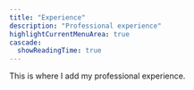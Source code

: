 ```yaml
---
title: "Experience"
description: "Professional experience"
highlightCurrentMenuArea: true
cascade:
  showReadingTime: true
---
```

This is where I add my professional experience.
